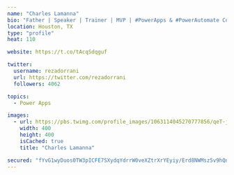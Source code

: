 ```yaml
---
name: "Charles Lamanna"
bio: "Father | Speaker | Trainer | MVP | #PowerApps & #PowerAutomate Community Super User | YouTuber Right-pointing triangle http://youtube.com/c/rezadorrani | Learn - Share - Clockwise rightwards and leftwards open circle arrows"
location: Houston, TX
type: "profile"
heat: 110

website: https://t.co/tAcqSdqguf

twitter:
  username: rezadorrani
  url: https://twitter.com/rezadorrani
  followers: 4062

topics:
  - Power Apps

images:
  - url: https://pbs.twimg.com/profile_images/1063114045270777856/qeT-jpWr_400x400.jpg
    width: 400
    height: 400
    isCached: true
    title: "Charles Lamanna"

secured: "fYvG1wyDuos0TW3pICFE7SXydqYdrrW0veXZtrXrYEyiy/Erd8NWMsz5v9hQnLpw5w8vMSyq6hK+K5OAV02f/0XFws1UDQxLSEql5v3dGibDK6MOuzb5tN8KwqEKX9Zb52pQ/5jP72vAVWDhnbOLv2tgpqBKzd50Tf7QHvMmU4Bw7X8LZuDzNKasYHvdHDgnMw2yyeAsxQ+QVFJSavoFIce4F88wMu1HQnOhAQ7FAea9L+rTAAxSpXwedbMeSkOGenzrDdKvGWVl0eMj6hplonJPhIXzT0XO8f0mB4O8KRBHiFdQMUzwulrfB/z09Lh2XsNXYizpnQTkFtAvKOtbTdgqyMyn1apC/n7lVZS11oLzYj/HBzTUVt6hM3MC6BeR4Q9VrbgOftsrnInO69UOhWo5T3YkrH0UzDwRTHZY+VQ=;HCNs/WfZljzU2uQ7PlPWVA=="
---
```


